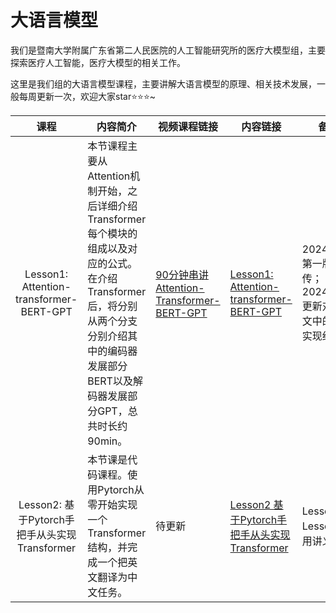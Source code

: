 # 大语言模型

我们是暨南大学附属广东省第二人民医院的人工智能研究所的医疗大模型组，主要探索医疗人工智能，医疗大模型的相关工作。

这里是我们组的大语言模型课程，主要讲解大语言模型的原理、相关技术发展，一般每周更新一次，欢迎大家star⭐⭐⭐~



|                     课程                      | 内容简介                                                     | 视频课程链接                                                 | 内容链接                                                     | 备注                                                         |
| :-------------------------------------------: | ------------------------------------------------------------ | ------------------------------------------------------------ | ------------------------------------------------------------ | ------------------------------------------------------------ |
|    Lesson1: Attention-transformer-BERT-GPT    | 本节课程主要从Attention机制开始，之后详细介绍Transformer每个模块的组成以及对应的公式。在介绍Transformer后，将分别从两个分支分别介绍其中的编码器发展部分BERT以及解码器发展部分GPT，总共时长约90min。 | [90分钟串讲Attention-Transformer-BERT-GPT](https://www.bilibili.com/video/BV1vwpAeUEaV/?spm_id_from=333.999.0.0&vd_source=eca3715b13ad48cd6f60839e909c5a0d) | [Lesson1: Attention-transformer-BERT-GPT](https://github.com/haobinlaosi/LLM_Course/tree/main/Lesson1%20Attention-transformer-BERT-GPT) | 20240904第一版本上传；<br/>20240912更新对应论文中的对应实现细节； |
| Lesson2: 基于Pytorch手把手从头实现Transformer | 本节课是代码课程。使用Pytorch从零开始实现一个Transformer结构，并完成一个把英文翻译为中文任务。 | 待更新                                                       | [Lesson2 基于Pytorch手把手从头实现Transformer](https://github.com/haobinlaosi/LLM_Course/tree/main/Lesson2%20%20%E5%9F%BA%E4%BA%8EPytorch%E6%89%8B%E6%8A%8A%E6%89%8B%E4%BB%8E%E5%A4%B4%E5%AE%9E%E7%8E%B0Transformer) | Lesson2与Lesson1共用讲义；                                   |

​                                              

